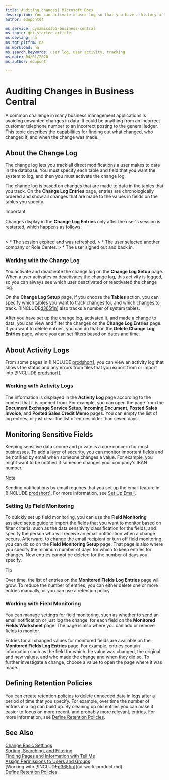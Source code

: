 ```yaml
---
title: Auditing changes| Microsoft Docs
description: You can activate a user log so that you have a history of any changes made to data in tracked tables. You can also track activities with certain types of activity logs.
author: edupont04

ms.service: dynamics365-business-central
ms.topic: get-started-article
ms.devlang: na
ms.tgt_pltfrm: na
ms.workload: na
ms.search.keywords: user log, user activity, tracking
ms.date: 04/01/2020
ms.author: edupont

---
```

# Auditing Changes in Business Central
A common challenge in many business management applications is avoiding unwanted changes in data. It could be anything from an incorrect customer telephone number to an incorrect posting to the general ledger. This topic describes the capabilities for finding out what changed, who changed it, and when the change was made.

## About the Change Log 
The change log lets you track all direct modifications a user makes to data in the database. You must specify each table and field that you want the system to log, and then you must activate the change log.  

The change log is based on changes that are made to data in the tables that you track. On the **Change Log Entries** page, entries are chronologically ordered and show all changes that are made to the values in fields on the tables you specify.

> [!Important]
> Changes display in the **Change Log Entries** only after the user's session is restarted, which happens as follows:
<br />
> * The session expired and was refreshed.
> * The user selected another company or Role Center.
> * The user signed out and back in.

### Working with the Change Log
You activate and deactivate the change log on the **Change Log Setup** page. When a user activates or deactivates the change log, this activity is logged, so you can always see which user deactivated or reactivated the change log.

On the **Change Log Setup** page, if you choose the **Tables** action, you can specify which tables you want to track changes for, and which changes to track. [!INCLUDE[d365fin](includes/d365fin_md.md)] also tracks a number of system tables.

After you have set up the change log, activated it, and made a change to data, you can view and filter the changes on the **Change Log Entries** page. If you want to delete entries, you can do that on the **Delete Change Log Entries** page, where you can set filters based on dates and time.  

## About Activity Logs
From some pages in [!INCLUDE [prodshort](includes/prodshort.md)], you can view an activity log that shows the status and any errors from files that you export from or import into [!INCLUDE [prodshort](includes/prodshort.md)].  

### Working with Activity Logs
The information is displayed in the **Activity Log** page according to the context that it is opened from. For example, you can open the page from the **Document Exchange Service Setup**, **Incoming Document**, **Posted Sales Invoice**, and **Posted Sales Credit Memo** pages. You can empty the list of log entries, or just clear the list of entries older than seven days.  

## Monitoring Sensitive Fields
Keeping sensitive data secure and private is a core concern for most businesses. To add a layer of security, you can monitor important fields and be notified by email when someone changes a value. For example, you might want to be notified if someone changes your company's IBAN number.

> [!NOTE]
> Sending notifications by email requires that you set up the email feature in [!INCLUDE [prodshort](includes/prodshort.md)]. For more information, see [Set Up Email](admin-how-setup-email.md).

### Setting Up Field Monitoring
To quickly set up field monitoring, you can use the **Field Monitoring** assisted setup guide to import the fields that you want to monitor based on filter criteria, such as the data sensitivity classification for the fields, and specify the person who will receive an email notification when a change occurs. Afterward, to change the email recipient or turn off field monitoring, you can do so on the **Field Monitoring Setup** page. That page is also where you specify the minimum number of days for which to keep entries for changes. New entries cannot be deleted for the number of days you specify.

> [!TIP]
> Over time, the list of entries on the **Monitored Fields Log Entries** page will grow. To reduce the number of entries, you can either delete one or more entries manually, or you can use a retention policy. 

### Working with Field Monitoring
You can manage settings for field monitoring, such as whether to send an email notification or just log the change, for each field on the **Monitored Fields Worksheet** page. The page is also where you can add or remove fields to monitor.

Entries for all changed values for monitored fields are available on the **Monitored Fields Log Entries** page. For example, entries contain information such as the field for which the value was changed, the original and new values, and who made the change and when they did so. To further investigate a change, choose a value to open the page where it was made.



<!--Email Account Name field needs a new name. This is the accoun t that will be used to send notifications to the pertion shocen in the Notification Receipt field. Typically this is not associated with a person. It is not the Notification Recipient\s account Need a tooltip for it too.

You can connect to a Retention Policy to specify how often to delete entries. Link to retention policies help.

Use **Add Fields** to add new fields to monitor.

Use **Set for Notification** and **Clear for Notification** to...

**Field Change Entries** action opens the list of all changes. 

After you add a field, you must sign out and sign in again. 

Show Monitoring Setup Entries and Hide... Buttons show and hide changes to the setup for monitored fields. 

You use the **Monitor Field Change Setup** assisted setup guide to set things up for the first time. You will 

You specify the person who will receive a notification in the **Notification Recipient field**

To start monitoring the selected fields for changes, choose Finish. You will need to restart Business Central. 

After you choose a table for monitoring, it will be hidden in the Change Log setup. This is to avoid redundency in monitoring. You will not see the table on the **Change Log Setup (Table) List** page.

Show notification informing use that some tables are hidden in change log table list as they are monitored in monitor sensitive fields feature.
Notify users that some tables are hidden in the Change Log Table List page because they contain fields that are being monitored for changes.

Notify users about monitor sensitive feature






 

.-->

## Defining Retention Policies
You can create retention policies to delete unneeded data in logs after a period of time that you specify. For example, over time the number of entries in a log can build up. By cleaning up old entries you can make it easier to focus on more recent, and probably more relevant, entries. For more information, see [Define Retention Policies](admin-data-retention-policies.md).

## See Also
[Change Basic Settings](ui-change-basic-settings.md)  
[Sorting, Searching, and Filtering](ui-enter-criteria-filters.md)  
[Finding Pages and Information with Tell Me](ui-search.md)  
[Assign Permissions to Users and Groups](ui-define-granular-permissions.md)    
[Working with [!INCLUDE[d365fin](includes/d365fin_md.md)]](ui-work-product.md)  
[Define Retention Policies](admin-data-retention-policies.md)  